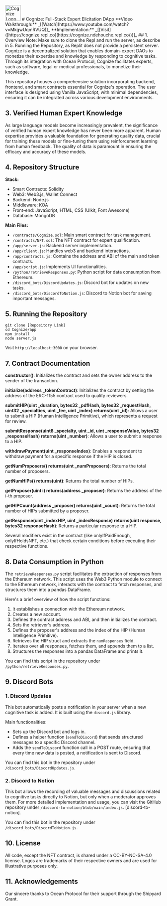 <img src="https://cognize.ndehouche.repl.co/logo.png" alt="Cognize Logo" width="50" height="50">
# Cognize: Full-Stack Expert Elicitation DApp
**Video Walkthrough:** _[[Watch](https://www.youtube.com/watch?v=MkgwUqmRVUQ)]_
**Implementation:** _[[Visit]([https://cognize.repl.co](https://cognize.ndehouche.repl.co/))]_
## 1. Overview
Note: Make sure to clone the Repl and run the server, as describe in 5. Running the Repository, as Replit does not provide a persistent server.
Cognize is a decentralized solution that enables domain-expert DAOs to monetize their expertise and knowledge by responding to cognitive tasks. Through its integration with Ocean Protocol, Cognize facilitates experts, such as software, legal or medical professionals, to monetize their knowledge.

This repository houses a comprehensive solution incorporating backend, frontend, and smart contracts essential for Cognize's operation. The user interface is designed using Vanilla JavaScript, with minimal dependencies, ensuring it can be integrated across various development environments.

## 3. Verified Human Expert Knowledge
As large language models become increasingly prevalent, the significance of verified human expert knowledge has never been more apparent. Human expertise provides a valuable foundation for generating quality data, crucial for training these models or fine-tuning them using reinforcement learning from human feedback. The quality of data is paramount in ensuring the efficacy and accuracy of these models.

## 4. Repository Structure
**Stack:**
- Smart Contracts: Solidity
- Web3: Web3.js, Wallet Connect
- Backend: Node.js
- Middleware: KOA
- Front-end: JavaScript, HTML, CSS (UIkit, Font Awesome)
- Database: MongoDB

**Main Files:**
- `/contracts/Cognize.sol`: Main smart contract for task management.
- `/contracts/NFT.sol`: The NFT contract for expert qualification.
- `/app/server.js`: Backend server implementation.
- `/app/client.js`: Handles web3 and backend interactions.
- `/app/contracts.js`: Contains the address and ABI of the main and token contracts.
- `/app/script.js`: Implements UI functionalities.
- `/python/retrieveResponses.py`: Python script for data consumption from Ethereum.
- `/discord_bots/DiscordUpdates.js`: Discord bot for updates on new tasks.
- `/discord_bots/DiscordToNotion.js`: Discord to Notion bot for saving important messages.


## 5. Running the Repository
```
git clone [Repository Link]
cd Cognize/app
npm install
node server.js
```
Visit `http://localhost:3000` on your browser.

## 7. Contract Documentation

**constructor()**: Initializes the contract and sets the owner address to the sender of the transaction.

**initialize(address _tokenContract)**: Initializes the contract by setting the address of the ERC-1155 contract used to qualify reviewers.

**submitHIP(uint _duration, bytes32 _pdfHash, bytes32 _requestHash, uint32 _specialties, uint _fee, uint _index) returns(uint _id)**: Allows a user to submit a HIP (Human Intelligence Primitive), which represents a request for review.

**submitResponse(uint8 _specialty, uint _id, uint _responseValue, bytes32 _responseHash) returns(uint _number)**: Allows a user to submit a response to a HIP.

**withdrawPayment(uint _responseIndex)**: Enables a respondent to withdraw payment for a specific response if the HIP is closed.

**getNumProposers() returns(uint _numProposers)**: Returns the total number of proposers.

**getNumHIPs() returns(uint)**: Returns the total number of HIPs.

**getProposer(uint i) returns(address _proposer)**: Returns the address of the i-th proposer.

**getHIPCount(address _proposer) returns(uint _count)**: Returns the total number of HIPs submitted by a proposer.

**getResponse(uint _indexHIP, uint _indexResponse) returns(uint response, bytes32 responseHash)**: Returns a particular response to a HIP.

Several modifiers exist in the contract (like onlyIfPaidEnough, onlyIfHoldsNFT, etc.) that check certain conditions before executing their respective functions.




## 8. Data Consumption in Python

The `retrieveResponses.py` script facilitates the extraction of responses from the Ethereum network. This script uses the Web3 Python module to connect to the Ethereum network, interacts with the contract to fetch responses, and structures them into a pandas DataFrame.

Here's a brief overview of how the script functions:
1. It establishes a connection with the Ethereum network.
2. Creates a new account.
3. Defines the contract address and ABI, and then initializes the contract.
4. Sets the retriever's address.
5. Defines the proposer's address and the index of the HIP (Human Intelligence Primitive).
6. Retrieves the HIP struct and extracts the `numResponses` field.
7. Iterates over all responses, fetches them, and appends them to a list.
8. Structures the responses into a pandas DataFrame and prints it.

You can find this script in the repository under `/python/retrieveResponses.py`.

## 9. Discord Bots

### 1. Discord Updates

This bot automatically posts a notification in your server when a new cognitive task is added. It is built using the `discord.js` library.

Main functionalities:
- Sets up the Discord bot and logs in.
- Defines a helper function (`sendToDiscord`) that sends structured messages to a specific Discord channel.
- Adds the `sendToDiscord` function call in a POST route, ensuring that every time new data is posted, a notification is sent to Discord.

You can find this bot in the repository under `/discord_bots/DiscordUpdates.js`.

### 2. Discord to Notion

This bot allows the recording of valuable messages and discussions related to cognitive tasks directly to Notion, but only when a moderator approves them. For more detailed implementation and usage, you can visit the GitHub repository under `/discord-to-notion/blob/main/index.js`. [discord-to-notion].

You can find this bot in the repository under `/discord_bots/DiscordToNotion.js`.

## 10. License
All code, except the NFT contract, is shared under a CC-BY-NC-SA-4.0 license. Logos are trademarks of their respective owners and are used for illustrative purposes only.

## 11. Acknowledgements
Our sincere thanks to Ocean Protocol for their support through the Shipyard Grant.

